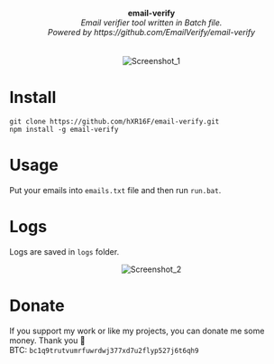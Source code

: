 <p align="center">
	<b>email-verify</b>
	<br>
	<i>Email verifier tool written in Batch file.<br />Powered by https://github.com/EmailVerify/email-verify</i>
	<br><br><br>
	<img alt="Screenshot_1" src="https://user-images.githubusercontent.com/48186982/78473184-d9901e80-773e-11ea-8011-3989d9adefcd.gif">
</p>

# Install
```
git clone https://github.com/hXR16F/email-verify.git
npm install -g email-verify
```

# Usage
Put your emails into `emails.txt` file and then run `run.bat`.

# Logs
Logs are saved in `logs` folder.
<p align="center"><img alt="Screenshot_2" src="https://user-images.githubusercontent.com/48186982/78498524-fdf1f800-774a-11ea-973e-a50a2318a449.png"></p>

# Donate
If you support my work or like my projects, you can donate me some money. Thank you 💙\
BTC: `bc1q9trutvumrfuwrdwj377xd7u2flyp527j6t6qh9`
